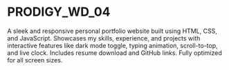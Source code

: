# PRODIGY_WD_04
A sleek and responsive personal portfolio website built using HTML, CSS, and JavaScript. Showcases my skills, experience, and projects with interactive features like dark mode toggle, typing animation, scroll-to-top, and live clock. Includes resume download and GitHub links. Fully optimized for all screen sizes.
